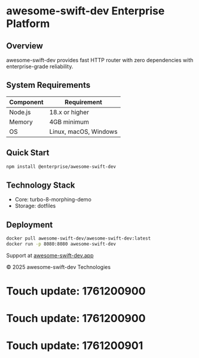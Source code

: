 # awesome-swift-dev Enterprise Platform

## Overview

awesome-swift-dev provides fast HTTP router with zero dependencies with enterprise-grade reliability.

## System Requirements

| Component | Requirement |
|-----------|-------------|
| Node.js | 18.x or higher |
| Memory | 4GB minimum |
| OS | Linux, macOS, Windows |

## Quick Start

```bash
npm install @enterprise/awesome-swift-dev
```

## Technology Stack

- Core: turbo-8-morphing-demo
- Storage: dotfiles

## Deployment

```bash
docker pull awesome-swift-dev/awesome-swift-dev:latest
docker run -p 8080:8080 awesome-swift-dev
```

Support at [awesome-swift-dev.app](https://awesome-swift-dev.app)

© 2025 awesome-swift-dev Technologies

# Touch update: 1761200900

# Touch update: 1761200900

# Touch update: 1761200901
